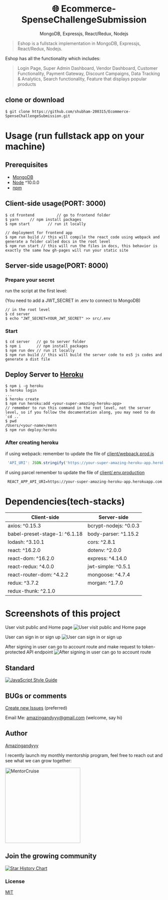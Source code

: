 <h1 align="center">
🌐 Ecommerce-SpenseChallengeSubmission
</h1>
<p align="center">
MongoDB, Expressjs, React/Redux, Nodejs
</p>


> Eshop is a fullstack implementation in MongoDB, Expressjs, React/Redux, Nodejs.

Eshop has all the functionality which includes:
> Login Page,
> Super Admin Dashboard,
> Vendor Dashboard,
> Customer Functionality,
> Payment Gateway,
> Discount Campaigns,
> Data Tracking & Analytics,
> Search functionality,
> Feature that displays popular products

## clone or download
```terminal
$ git clone https://github.com/shubham-200315/Ecommerce-SpenseChallengeSubmission.git
```

# Usage (run fullstack app on your machine)

## Prerequisites
- [MongoDB](https://gist.github.com/nrollr/9f523ae17ecdbb50311980503409aeb3)
- [Node](https://nodejs.org/en/download/) ^10.0.0
- [npm](https://nodejs.org/en/download/package-manager/)


## Client-side usage(PORT: 3000)
```terminal
$ cd frontend          // go to frontend folder
$ yarn     // npm install packages
$ npm start        // run it locally

// deployment for frontend app
$ npm run build // this will compile the react code using webpack and generate a folder called docs in the root level
$ npm run start // this will run the files in docs, this behavior is exactly the same how gh-pages will run your static site
```

## Server-side usage(PORT: 8000)

### Prepare your secret

run the script at the first level:

(You need to add a JWT_SECRET in .env to connect to MongoDB)

```terminal
// in the root level
$ cd server
$ echo "JWT_SECRET=YOUR_JWT_SECRET" >> src/.env
```

### Start

```terminal
$ cd server   // go to server folder
$ npm i       // npm install packages
$ npm run dev // run it locally
$ npm run build // this will build the server code to es5 js codes and generate a dist file
```

## Deploy Server to [Heroku]()
```terminal
$ npm i -g heroku
$ heroku login
...
$ heroku create
$ npm run heroku:add <your-super-amazing-heroku-app>
// remember to run this command in the root level, not the server level, so if you follow the documentation along, you may need to do `cd ..`
$ pwd
/Users/<your-name>/mern
$ npm run deploy:heroku
```

### After creating heroku

if using webpack:
remember to update the file of [client/webpack.prod.js](https://github.com/amazingandyyy/mern/blob/master/client/webpack.prod.js)
```javascript
 'API_URI': JSON.stringify('https://your-super-amazing-heroku-app.herokuapp.com')
```
if using parcel
remember to update the file of [client/.env.production](https://github.com/amazingandyyy/mern/blob/master/client/.env.production.js)
```
 REACT_APP_API_URI=https://your-super-amazing-heroku-app.herokuapp.com
```
# Dependencies(tech-stacks)
Client-side | Server-side
--- | ---
axios: ^0.15.3 | bcrypt-nodejs: ^0.0.3
babel-preset-stage-1: ^6.1.18|body-parser: ^1.15.2
lodash: ^3.10.1 | cors: ^2.8.1
react: ^16.2.0 | dotenv: ^2.0.0
react-dom: ^16.2.0 | express: ^4.14.0
react-redux: ^4.0.0 | jwt-simple: ^0.5.1
react-router-dom: ^4.2.2 | mongoose: ^4.7.4
redux: ^3.7.2 | morgan: ^1.7.0
redux-thunk: ^2.1.0 |

# Screenshots of this project

User visit public and Home page
![User visit public and Home page](http://i.imgur.com/ORCGHHY.png)

User can sign in or sign up
![User can sign in or sign up](http://i.imgur.com/rrmbU5I.png)

After signing in user can go to account route and make request to token-protected API endpoint
![After signing in user can go to account route](http://i.imgur.com/FzLB51u.png)

## Standard

[![JavaScript Style Guide](https://cdn.rawgit.com/standard/standard/master/badge.svg)](https://github.com/standard/standard)

## BUGs or comments

[Create new Issues](https://github.com/amazingandyyy/mern/issues) (preferred)

Email Me: amazingandyyy@gmail.com (welcome, say hi)

## Author
[Amazingandyyy](https://amazingandyyy.com)

I recently launch my monthly mentorship program, feel free to reach out and see what we can grow together:

<a href="https://mentorcruise.com/mentor/andychen/"> <img src="https://cdn.mentorcruise.com/img/banner/fire-sm.svg" width="240" alt="MentorCruise"> </a>

## Join the growing community

[![Star History Chart](https://api.star-history.com/svg?repos=amazingandyyy/mern&type=Date)](https://star-history.com/#amazingandyyy/mern&Date)


### License
[MIT](https://github.com/amazingandyyy/mern/blob/master/LICENSE)
